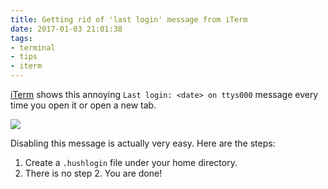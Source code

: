```yaml
---
title: Getting rid of 'last login' message from iTerm
date: 2017-01-03 21:01:38
tags:
- terminal
- tips
- iterm
---
```


[iTerm](https://www.iterm2.com/) shows this annoying `Last login: <date> on ttys000` message every time you open it or open a new tab.

<!--more-->

![](/images/iterm-hush.png)

Disabling this message is actually very easy. Here are the steps:

1. Create a `.hushlogin` file under your home directory.
2. There is no step 2. You are done!
